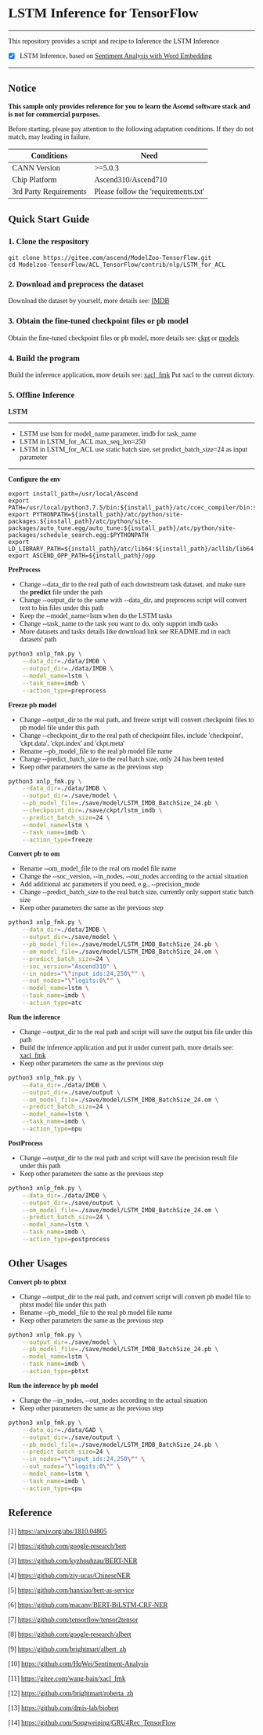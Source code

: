 # <font face="微软雅黑">

# LSTM Inference for TensorFlow

***
This repository provides a script and recipe to Inference the LSTM Inference

* [x] LSTM Inference, based on [Sentiment Analysis with Word Embedding](https://github.com/HqWei/Sentiment-Analysis)

***

## Notice
**This sample only provides reference for you to learn the Ascend software stack and is not for commercial purposes.**

Before starting, please pay attention to the following adaptation conditions. If they do not match, may leading in failure.

| Conditions | Need |
| --- | --- |
| CANN Version | >=5.0.3 |
| Chip Platform| Ascend310/Ascend710 |
| 3rd Party Requirements| Please follow the 'requirements.txt' |

## Quick Start Guide

### 1. Clone the respository
```shell
git clone https://gitee.com/ascend/ModelZoo-TensorFlow.git
cd Modelzoo-TensorFlow/ACL_TensorFlow/contrib/nlp/LSTM_for_ACL
```

### 2. Download and preprocess the dataset

Download the dataset by yourself, more details see: [IMDB](./data/IMDB/README.md)

### 3. Obtain the fine-tuned checkpoint files or pb model

Obtain the fine-tuned checkpoint files or pb model, more details see: [ckpt](./save/ckpt/README.md) or [models](./save/model/README.md)

### 4. Build the program
Build the inference application, more details see: [xacl_fmk](./xacl_fmk/README.md)
Put xacl to the current dictory.

### 5. Offline Inference

**LSTM**
***
* LSTM use lstm for model_name parameter, imdb for task_name
* LSTM in LSTM_for_ACL max_seq_len=250
* LSTM in LSTM_for_ACL use static batch size, set predict_batch_size=24 as input parameter
***
**Configure the env**
```
export install_path=/usr/local/Ascend
export PATH=/usr/local/python3.7.5/bin:${install_path}/atc/ccec_compiler/bin:${install_path}/atc/bin:$PATH
export PYTHONPATH=${install_path}/atc/python/site-packages:${install_path}/atc/python/site-packages/auto_tune.egg/auto_tune:${install_path}/atc/python/site-packages/schedule_search.egg:$PYTHONPATH
export LD_LIBRARY_PATH=${install_path}/atc/lib64:${install_path}/acllib/lib64:$LD_LIBRARY_PATH
export ASCEND_OPP_PATH=${install_path}/opp
```

**PreProcess**
* Change --data_dir to the real path of each downstream task dataset, and make sure the **predict** file under the path
* Change --output_dir to the same with --data_dir, and preprocess script will convert text to bin files under this path
* Keep the --model_name=lstm when do the LSTM tasks
* Change --task_name to the task you want to do, only support imdb tasks
* More datasets and tasks details like download link see README.md in each datasets' path
```Bash
python3 xnlp_fmk.py \
    --data_dir=./data/IMDB \
    --output_dir=./data/IMDB \
    --model_name=lstm \
    --task_name=imdb \
    --action_type=preprocess

```

**Freeze pb model**
* Change --output_dir to the real path, and freeze script will convert checkpoint files to pb model file under this path
* Change --checkpoint_dir to the real path of checkpoint files, include 'checkpoint', 'ckpt.data', 'ckpt.index' and 'ckpt.meta'
* Rename --pb_model_file to the real pb model file name
* Change --predict_batch_size to the real batch size, only 24 has been tested
* Keep other parameters the same as the previous step
```Bash
python3 xnlp_fmk.py \
    --data_dir=./data/IMDB \
    --output_dir=./save/model \
    --pb_model_file=./save/model/LSTM_IMDB_BatchSize_24.pb \
    --checkpoint_dir=./save/ckpt/lstm_imdb \
    --predict_batch_size=24 \
    --model_name=lstm \
    --task_name=imdb \
    --action_type=freeze

```

**Convert pb to om**
* Rename --om_model_file to the real om model file name
* Change the --soc_version, --in_nodes, --out_nodes according to the actual situation
* Add additional atc parameters if you need, e.g., --precision_mode
* Change --predict_batch_size to the real batch size, currently only support static batch size
* Keep other parameters the same as the previous step
```Bash
python3 xnlp_fmk.py \
    --data_dir=./data/IMDB \
    --output_dir=./save/model \
    --pb_model_file=./save/model/LSTM_IMDB_BatchSize_24.pb \
    --om_model_file=./save/model/LSTM_IMDB_BatchSize_24.om \
    --predict_batch_size=24 \
    --soc_version="Ascend310" \
    --in_nodes="\"input_ids:24,250\"" \
    --out_nodes="\"logits:0\"" \
    --model_name=lstm \
    --task_name=imdb \
    --action_type=atc

```

**Run the inference**
* Change --output_dir to the real path and script will save the output bin file under this path
* Build the inference application and put it under current path, more details see: [xacl_fmk](./xacl_fmk/README.md)
* Keep other parameters the same as the previous step
```Bash
python3 xnlp_fmk.py \
    --data_dir=./data/IMDB \
    --output_dir=./save/output \
    --om_model_file=./save/model/LSTM_IMDB_BatchSize_24.om \
    --predict_batch_size=24 \
    --model_name=lstm \
    --task_name=imdb \
    --action_type=npu

```

**PostProcess**
* Change --output_dir to the real path and script will save the precision result file under this path
* Keep other parameters the same as the previous step
```Bash
python3 xnlp_fmk.py \
    --data_dir=./data/IMDB \
    --output_dir=./save/output \
    --om_model_file=./save/model/LSTM_IMDB_BatchSize_24.om \
    --predict_batch_size=24 \
    --model_name=lstm \
    --task_name=imdb \
    --action_type=postprocess

```

## Other Usages
**Convert pb to pbtxt**
* Change --output_dir to the real path, and convert script will convert pb model file to pbtxt model file under this path
* Rename --pb_model_file to the real pb model file name
* Keep other parameters the same as the previous step
```Bash
python3 xnlp_fmk.py \
    --output_dir=./save/model \
    --pb_model_file=./save/model/LSTM_IMDB_BatchSize_24.pb \
    --model_name=lstm \
    --task_name=imdb \
    --action_type=pbtxt

```

**Run the inference by pb model**
* Change the --in_nodes, --out_nodes according to the actual situation
* Keep other parameters the same as the previous step
```Bash
python3 xnlp_fmk.py \
    --data_dir=./data/GAD \
    --output_dir=./save/output \
    --pb_model_file=./save/model/LSTM_IMDB_BatchSize_24.pb \
    --predict_batch_size=24 \
    --in_nodes="\"input_ids:24,250\"" \
    --out_nodes="\"logits:0\"" \
    --model_name=lstm \
    --task_name=imdb \
    --action_type=cpu

```

## Reference

[1] https://arxiv.org/abs/1810.04805

[2] https://github.com/google-research/bert

[3] https://github.com/kyzhouhzau/BERT-NER

[4] https://github.com/zjy-ucas/ChineseNER

[5] https://github.com/hanxiao/bert-as-service

[6] https://github.com/macanv/BERT-BiLSTM-CRF-NER

[7] https://github.com/tensorflow/tensor2tensor

[8] https://github.com/google-research/albert

[9] https://github.com/brightmart/albert_zh

[10] https://github.com/HqWei/Sentiment-Analysis

[11] https://gitee.com/wang-bain/xacl_fmk

[12] https://github.com/brightmart/roberta_zh

[13] https://github.com/dmis-lab/biobert

[14] https://github.com/Songweiping/GRU4Rec_TensorFlow

# </font>
